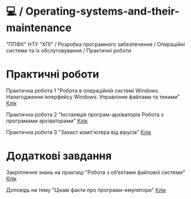 # 💻 / Operating-systems-and-their-maintenance
"ППФК" НТУ "ХПІ" / Розробка програмного забезпечення / Операційні системи та їх обслуговування / Практичні роботи

# Практичні роботи

Практична робота 1 "Робота в операційній системі Windows. Налагодження інтерфейсу Windows. Управління файлами та теками" [Клік](https://sharemods.com/pkvyz776vwi2/Practical_work_1.docx.html)

Практична робота 2 "Інсталяція програм-архіваторів Робота з програмами архіваторами" [Клік](https://sharemods.com/p9xk5dk5wd0t/Practical_work_2.docx.html)

Практична робота 3 "Захист комп'ютера від вірусів" [Клік](https://sharemods.com/1b9rjfdhybmu/Practical_work_3.docx.html)

# Додаткові завдання

Закріплення знань на практиці "Робота з об’єктами файлової системи" [Клік](https://sharemods.com/u8q7o0nn16o2/Practical_application_of_knowledge_Working_with_file_system_objects.docx.html)

Доповідь на тему "Цікаві факти про програми-емулятори" [Клік](https://sharemods.com/ixiqj57hr5c2/Presentation_on_Interesting_facts_about_emulator_programs.docx.html)
